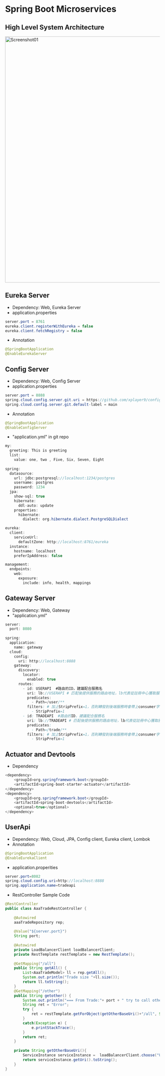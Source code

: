# Spring Boot Microservices

## High Level System Architecture

<img width="799" alt="Screenshot01" src="https://user-images.githubusercontent.com/48862763/157296158-a41ef82a-ed7d-43fe-9f2f-f5b0de8e7dc3.png">


## Eureka Server
- Dependency: Web, Eureka Server
- application.properties
```Java
server.port = 8761
eureka.client.registerWithEureka = false
eureka.client.fetchRegistry = false
```
- Annotation
```Java
@SpringBootApplication
@EnableEurekaServer
```

## Config Server
- Dependency: Web, Config Server
- application.properties
```Java
server.port = 8888
spring.cloud.config.server.git.uri = https://github.com/xplayer9/config-repo
spring.cloud.config.server.git.default-label = main
```
- Annotation
```Java
@SpringBootApplication
@EnableConfigServer
```
- "application.yml" in git repo
```Java
my:
  greeting: This is greeting
  list:
    value: one, two , Five, Six, Seven, Eight
  
spring:
  datasource:
    url: jdbc:postgresql://localhost:1234/postgres
    username: postgres
    password: 1234
  jpa:
    show-sql: true
    hibernate:
      ddl-auto: update
    properties:
      hibernate:
        dialect: org.hibernate.dialect.PostgreSQLDialect

eureka:
  client:
    serviceUrl:
      defaultZone: http://localhost:8761/eureka
  instance:
    hostname: localhost
    preferIpAddress: false

management:
  endpoints:
    web:
      exposure:
        include: info, health, mappings
```

## Gateway Server
- Dependency: Web, Gateway
- "application.yml"
```Java
server:
  port: 8080
  
spring:
  application:
    name: gateway
  cloud:
    config:
      uri: http://localhost:8888
    gateway:
      discovery:
        locator:
          enabled: true
      routes:
        - id: USERAPI  #路由的ID，建議配合服務名
          uri: lb://USERAPI # 匹配後提供服務的路由地址，lb代表從註冊中心獲取服務，且以負載均衡方式轉發
          predicates:
            - Path=/user/**
          filters: # 加上StripPrefix=1，否則轉發到後端服務時會帶上consumer字首
            - StripPrefix=1
        - id: TRADEAPI  #路由的ID，建議配合服務名
          uri: lb://TRADEAPI # 匹配後提供服務的路由地址，lb代表從註冊中心獲取服務，且以負載均衡方式轉發
          predicates:
            - Path=/trade/**
          filters: # 加上StripPrefix=1，否則轉發到後端服務時會帶上consumer字首
            - StripPrefix=1
```

## Actuator and Devtools
- Dependency
```Java
<dependency>
	<groupId>org.springframework.boot</groupId>    
	<artifactId>spring-boot-starter-actuator</artifactId>
</dependency>
<dependency>
	<groupId>org.springframework.boot</groupId>
	<artifactId>spring-boot-devtools</artifactId>
	<optional>true</optional>
</dependency>
```

## UserApi

- Dependency: Web, Cloud, JPA, Config client, Eureka client, Lombok
- Annotation
```Java
@SpringBootApplication
@EnableEurekaClient
```
- application.properities
```Java
server.port=8082
spring.cloud.config.uri=http://localhost:8888
spring.application.name=tradeapi
```
- RestController Sample Code
```Java
@RestController
public class AaaTradeRestController {
	
	@Autowired
	aaaTradeRepository rep;
	
	@Value("${server.port}")
	String port;
	
	@Autowired
    private LoadBalancerClient loadBalancerClient;
    private RestTemplate restTemplate = new RestTemplate();
	
	@GetMapping("/all")
	public String getAll() {
		List<AaaTradeModel> ll = rep.getAll();
		System.out.println("Trade size "+ll.size());
		return ll.toString();
	}
	@GetMapping("/other")
	public String getother() {
		System.out.println("=== From Trade:"+ port + " try to call other");
		String ret = "Error";
		try {
			ret = restTemplate.getForObject(getOtherBaseUri()+"/all", String.class);
		}
		catch(Exception e) {
			e.printStackTrace();
		}
		return ret;
	}
	
	private String getOtherBaseUri(){
        ServiceInstance serviceInstance =  loadBalancerClient.choose("USERAPI");
        return serviceInstance.getUri().toString();
    }
}

```





